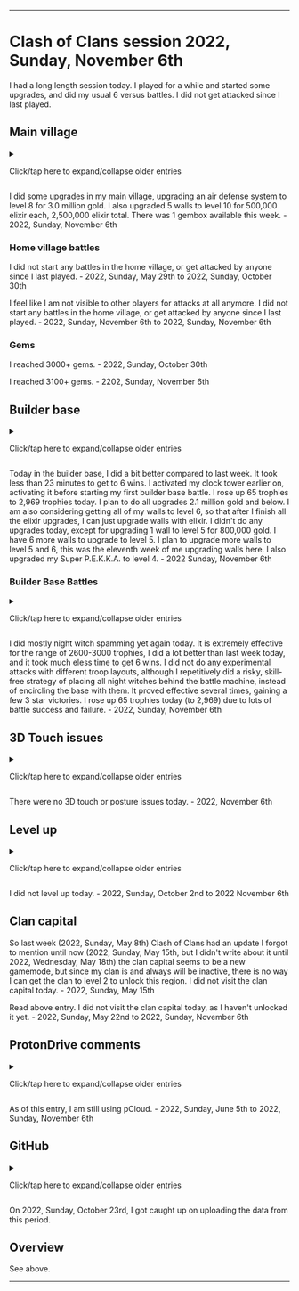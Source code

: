 
***

# Clash of Clans session 2022, Sunday, November 6th

I had a long length session today. I played for a while and started some upgrades, and did my usual 6 versus battles. <!-- Taken out on August 1st 2021, this is getting too old || I am still considering making this game a daily/bi-daily game (decision started 14 Sundays ago (Sunday, April 18th 2021) and it got stronger 13 Sundays ago (Sunday, April 25th 2021) and became very close to becoming official 10 Sundays (Sunday, May 16th 2021) I am now really considering it) !--> <!--I didn't get attacked since I last played.!--> I did not get attacked since I last played.

## Main village

<details><summary><p>Click/tap here to expand/collapse older entries</p></summary>

I did some upgrades in my main village, upgrading my 2nd bomb tower to level 3 for 2.5 million gold, and upgrading 4 walls to level 10 for 500,000 elixir each, 2,000,000 elixir total. I am surprised how I have managed to get almost half of my walls from level 9 to level 10 already. - 2021 Sunday October 24th

I did some upgrades in my main village, upgrading my hidden tesla to level 7 for 2 million gold, and upgrading 4 walls to level 10 for 500,000 elixir each, 2,000,000 elixir total. I am surprised how I have managed to get almost half of my walls from level 9 to level 10 already. There are less than 100 walls left to upgrade to level 10. - 2021 Sunday October 31st

I did some upgrades in my main village, upgrading a missed archer tower to level 12 for 2.5 million gold, and upgrading 4 walls to level 10 for 500,000 elixir each, 2,000,000 elixir total. I am surprised how I have managed to get almost half of my walls from level 9 to level 10 already. There are less than 100 walls left to upgrade to level 10. - 2021 Sunday November 7th

I did some upgrades in my main village, upgrading a hidden tesla to level 7 for 2 million gold, and upgrading 5 walls to level 10 for 500,000 elixir each, 2,000,000 elixir total, and 500,000 gold each, 500,000 gold total. I am surprised how I have managed to get almost half of my walls from level 9 to level 10 already. There are less than 89 walls left to upgrade to level 10. - 2021 Sunday November 14th

I did some upgrades in my main village, upgrading a hidden tesla to level 7 for 2 million gold, and upgrading 6 walls to level 10 for 500,000 elixir each, 3,000,000 elixir total. I am surprised how I have managed to get almost half of my walls from level 9 to level 10 already. There are less than 85 walls left to upgrade to level 10. - 2021 Sunday November 21st

I did some upgrades in my main village, upgrading a hidden tesla to level 7 for 2 million gold, and upgrading 7 walls to level 10 for 500,000 elixir and 500,000 gold each, 2,500,000 elixir and 1,000,000 gold total. I am surprised how I have managed to get almost half of my walls from level 9 to level 10 already. There are less than 77 walls left to upgrade to level 10. - 2021 Sunday November 28th

I did some upgrades in my main village, upgrading my second X-B7OW to level 2 for 2 million gold, and upgrading 4 walls to level 10 for 500,000 elixir, 2,000,000 elixir total. I am surprised how I have managed to get well over half of my walls from level 9 to level 10 already. There are less than 73 walls left to upgrade to level 10. - 2021, Sunday, December 5th

I did some upgrades in my main village, upgrading at least 7 walls to level 10, as there was a 60% off sale on walls (and a sale on other upgrades) wall upgrades from 9 to 10 cost 200,000 instead of 500,000. I began upgrading a spring trap to level 5 for 1.2 million gold. There are less than 62 walls left to upgrade to level 10. The game is now in Winter mode and has snow and other winter effects active. - 2021, Sunday, December 12th

I did some upgrades in my main village, upgrading at least 10 walls to level 10, as there was a 60% off sale on walls (and a sale on other upgrades) wall upgrades from 9 to 10 cost 200,000 instead of 500,000. I began upgrading an archer tower to level 13 for 2.5 million gold. This has been considered a pipe dream to me for a long time, I remember when level 13 archer towers were the max level. There are less than 52 walls left to upgrade to level 10. The game is now in Winter mode and has snow and other winter effects active. - 2021, Sunday, December 19th

I did some upgrades in my main village, upgrading at least 12 walls to level 10, as there was a 60% off sale on walls (and a sale on other upgrades) wall upgrades from 9 to 10 cost 200,000 instead of 500,000. I began upgrading my double cannon to level 13 for 2 million gold. There are less than 40 walls left to upgrade to level 10. - 2021, Sunday, December 26th

I did some upgrades in my main village, upgrading at least 12 walls to level 10, as there was a 60% off sale on walls (and a sale on other upgrades) wall upgrades from 9 to 10 cost 200,000 instead of 500,000. I began upgrading my geared up archer tower to level 13 for 2 .4million gold. There are less than 29 walls left to upgrade to level 10. - 2022, Sunday, January 2nd

I did some upgrades in my main village, upgrading at least 12 walls to level 10, as there was a 60% off sale on walls (and a sale on other upgrades) wall upgrades from 9 to 10 cost 200,000 instead of 500,000. I began upgrading a cannon to level 13 for 2 million gold. There are only 4 walls left to upgrade to level 10. - 2022, Sunday, January 9th

I did some upgrades in my main village, upgrading my last 4 walls to level 10, as there was a 60% off sale on walls (and a sale on other upgrades) wall upgrades from 9 to 10 cost 200,000 instead of 500,000. I began upgrading a cannon to level 13 for 2 million gold. I began upgrading walls to level 11, I plan to just upgrade the ones around the core of my base (center) I also found that I could have began construction on an inferno tower today. - 2022, Sunday, January 16th

I did some upgrades in my main village, upgrading some walls to level 11 for 500,000 gold and 500,000 elixir each, and starting construction on my first inferno tower. I also cleaned up a gem box, and that was about it. - 2022 Sunday January 23rd

I did some upgrades in my main village, upgrading some walls to level 11 for 500,000 gold and 500,000 elixir each, and starting to upgrade another archer tower to level 13, along with my archer queen to level 21. I couldn't afford a 2nd inferno tower today. There were no new gemboxes today. That was about it. - 2022 Sunday January 30th

I did some upgrades in my main village, upgrading some walls to level 11 for 500,000 elixir each, and began to build a second inferno tower. I am now capable of upgrading to town hall 11, but may possibly not do so, as I am already really low on space, and I also heard about a 100 building limit. There was 1 new gembox today. I got attacked twice since I last played, both attacks were unsuccessful. That was about it. - 2022 Sunday February 6th

I did some upgrades in my main village, upgrading some walls to level 11 for 500,000 elixir each, and began upgrading another archer tower to level 13. There was 1 new gembox today. I got attacked once since I last played, although the attack was unsuccessful (a single barbarian, obviously someone was trying to drop trophies). That was about it. - 2022 Sunday February 13th

I did some upgrades in my main village, upgrading some walls to level 11 for 500,000 elixir each, and began upgrading another archer tower to level 13. There were no new gemboxes today. The game finally forced an update, but the upgrade prices remained the same, so it appears that they are to stay that way. - 2022 Sunday February 20th

I did some upgrades in my main village, upgrading some more walls to level 11 for 500,000 elixir each, and began upgrading another archer tower to level 13. There was 1 new gembox today. There is only 1 more archer tower to get to level 13, I will be upgrading my cannons next. - 2022 Sunday February 27th

I did some upgrades in my main village, upgrading some more walls to level 11 for 500,000 elixir each, and began upgrading another cannon to level 13 for 2 million gold. I was going to upgrade the last level 12 archer tower to level 13, but I was about ~200,000 gold shy. There was 1 new gembox today. There is only 1 more archer tower to get to level 13, then I will continue on with cannon upgrades. - 2022 Sunday March 6th

I did some upgrades in my main village, upgrading some more walls to level 11 for 500,000 elixir each (also 1 wall to level 11 for 500,000 gold, as I earned it from challenges), and began upgrading my last level 12 archer tower to level 13 for 2.4 million gold. I also began upgrading my skeleton spell to level 3 for 40000 dark elixir, as it is the only dark elixir thing I could afford. There was a gembox today, but it took me a while to find it. - 2022 Sunday March 13th

I did some upgrades in my main village, upgrading some more walls to level 11 for 500,000 elixir each, and began upgrading an X-BOW to level 3 for 2.4 million gold. There weren't any gemboxes today. I did not get attacked since I last played. - 2022 Sunday March 20th

I did some upgrades in my main village, upgrading some more walls to level 11 for 500,000 elixir each, and began upgrading a cannon to level 13 for 2 million gold, along with a hidden bomb to level 7 for 1 million gold. I found out that there were still 3 level 9 walls in hidden places/corners that I originally didn't upgrade to level 10, the games `suggested upgrades` menu pointed this out. I now officially have all walls at level 10 or higher. There was 1 gembox today. I did not get attacked since I last played. - 2022 Sunday March 27th

I did some upgrades in my main village, upgrading some more walls to level 11 for 500,000 elixir each, and began upgrading an XBOW to level 3 for 2.4 million gold. There was 1 gembox today. I did not get attacked since I last played. - 2022 Sunday April 3rd

I did some upgrades in my main village, upgrading some more walls (2) to level 11 for 500,000 elixir/gold each, and began upgrading a cannon to level 13 for 2 million gold, a barracks to level 12 for 2.5 million elixir, and my barbarian king to level 27 for 46000 dark elixir. There weren't any gemboxes today. I did not get attacked since I last played. - 2022 Sunday April 10th

I did some upgrades in my main village, upgrading some more walls (4) to level 11 for 500,000 elixir each, and began upgrading an X-BOW to level 2 for 1.4 million gold, and a hidden bomb to level 7 for 1 million gold. There was 1 gem box today. I am starting to run low on town hall 10 building upgrades. I intend to upgrade my level 8 mortar to become a multi-mortar once all the 3 million gold and below upgrades (not including walls) run out. I did not get attacked since I last played. - 2022 Sunday April 17th

I did some upgrades in my main village, upgrading some more walls (4) to level 11 for 500,000 elixir each, and began upgrading an X-BOW to level 3 for 2.4 million gold, with some gems. There was 1 gem box today. I am starting to run low on town hall 10 building upgrades. I intend to upgrade my level 8 mortar to become a multi-mortar once all the 3 million gold and below upgrades (not including walls) run out. I did not get attacked since I last played.

I moved some walls around, and expanded by base. I feel attacks may become more common when I reach town hall 11. - 2022 Sunday April 24th

I did some upgrades in my main village, upgrading some more walls (4) to level 11 for 500,000 elixir each, and began upgrading my archer queen to level 22 for 44000 dark elixir. I did not do any other upgrades today, and there were no gem boxes. I am starting to run low on town hall 10 building upgrades. I intend to upgrade my level 8 mortar to become a multi-mortar next, and I began saving up for it today. I decided not to wait for all 3 million gold and below upgraded to go first. I got attacked once since I last played, but it was an unsuccessful attack (just a single archer being deployed) - 2022 May 1st

I did some upgrades in my main village, upgrading some more walls (4) to level 11 for 500,000 elixir each, and began upgrading my level 8 mortar to a multi-mortar for 8 million gold. I became really bummed out, as I spent 1246 gems to get the remaining gold for the upgrade. Despite the fact that the gems won't get spent on anything if this doesn't happen, it is still hard to lose 1000 gems, especially as a free to play. The upgrade will complete in 2 weeks. I spent nearly half an hour or longer collecting from gold mines and elixir collectors, so that I would have some resources stocked up further in the base. It was pretty pointless, but I used to enjoy doing this a long time ago from time to time. The game had to be updates today. Also, I accidentally deleted screenshots 51 to 100 before the transfer, they no longer exist, and I am very disappointed in myself. - 2022 May 8th

I did some upgrades in my main village, upgrading some more walls (5) to level 11 for 500,000 elixir each, and began upgrading a skeleton trap to max level 4 for 1.5 million gold. My mult-mortar still has over 168 hours left, so next Sunday (due to my recent schedule shift) I am going to have to remember to wait an extra hour before playing. The upgrade is about halfway done. - 2022 May 15th

I did some upgrades in my main village, upgrading some more walls (at least 7) to level 11 for 500,000 elixir each, and for 2 walls 500,000 gold each, and began upgrading a second mortar to level 8 for 3.0 million gold. My mult-mortar still had a little over half an hour left upon resuming, so I went and did things in the builder base, and waited for the countdown. After the upgrade finished, I was able to upgrade O.T.T.O to level 2, which I originally thought could only be done once all the objectives were reached. The upgrade did nothing.

I earned an achievement for gearing up 3 buildings, and was able to level up to level 126. There were no gemboxes today. - 2022 May 22nd

I did some upgrades in my main village, upgrading a single wall to level 11 for 500,000 gold, and began upgrading my barbarian king to level 28 for 51000 dark elixir, my last skeleton trap to max level 4 for 1.5 million gold, and a second barracks to level 12 for 2.5 million elixir. There was 1 gembox today, I discovered it much later on. - 2022 May 29th

I did some upgrades in my main village, upgrading a hidden tesla to level 8 for 2.5 million gold, and a third barracks to level 12 for 2.5 million elixir. There was 1 gembox today, I discovered it much earlier on. Today, I didn't do any wall upgrades, I should get back to these after I upgrade the 4th barracks to level 12. To afford the upgrade today, I had to take some troops out of my barracks queue. I did this after starting the upgrade as well, so I would have extra resources next week, in case I don't remember the barracks queue. I stayed around for a long time after doing my versus battles, collection is fun, and it was just relaxing leisure gameplay. - 2022, Sunday, June 5th

I did some upgrades in my main village, upgrading 2 spring traps to max level 4 for 1.2 million gold each, 2.4 million gold total, and a fourth and final barracks to level 12 for 2.5 million elixir. I should get back to wall upgrades next week. Today, I wanted to upgrade another hidden tesla to level 8, but I couldn't afford it, and I intend to not spend my gems. There weren't any gemboxes today. Today, I didn't do any wall upgrades. I also toured a max level base to see what things are like, I don't like the look of TH14 very much - 2022, Sunday, June 12th

I did some upgrades in my main village, upgrading 1 spring trap to max level 4 for 1.2 million gold, and 1 hidden bomb to level 7 for 1 million gold.  There was 1 gembox today. Today, I upgraded 4 walls to level 10 for 500,000 elixir each, 2,000,000 elixir total. - 2022, Sunday, June 19th

I did some upgrades in my main village, upgrading 2 hidden bombs to level 7 for 1 million gold each, 2 million gold total, and upgrading my Archer Queen to level 23 for 46000 dark elixir. There was 1 gembox today. Today, I upgraded 5 walls to level 10 for 500,000 elixir each, 2,500,000 elixir total. - 2022, Sunday, June 26th

I started off with over 2.9 million gold, and after collection, I nearly had enough to upgrade my town hall to level 11 (5.5 million gold) but decided to do other upgrades. The game forced me to update before I could play. Unfortunately, the update removed all flags from the game.

I did some upgrades in my main village, a wizard tower to level 8 for 3.2 million gold, something I have wanted to do for a long time (since my iOS era of Clash of Clans gameplay) along with a seeking air mine to level 2 for 1 million gold. I couldn't afford any more gold upgrades this week, the leftover 1m+ gold will be useful for upgrades next week. I also upgraded 5 walls to level 10 for 500,000 elixir each, 2,500,000 elixir total. There were no gemboxes today - 2022, Sunday, July 3rd

I did some upgrades in my main village, upgrading a second wizard tower to level 8 for 3.2 million gold. I couldn't afford any more gold upgrades this week. I also upgraded 5 walls to level 10 for 500,000 elixir each, 2,500,000 elixir total. There was 1 gembox today - 2022, Sunday, July 10th

I did some upgrades in my main village, upgrading a giant bomb to level 4 for 2.4 million gold. I couldn't afford any more gold upgrades this week. I also upgraded 6 walls to level 10 for 500,000 elixir each, 3,000,000 elixir total. I received 500,000 free elixir from a trader, allowing me to upgrade a 6th wall. There was no gembox available this week. - 2022, Sunday, July 17th

I did some upgrades in my main village, upgrading my archer queen to level 24 for 48,000 dark elixir, then I began upgrading a hidden tesla to level 8 for 2.5 million gold. I couldn't afford any more gold upgrades this week. I also upgraded 5 walls to level 10 for 500,000 elixir each, 2,500,000 elixir total. There was no gembox available this week. - 2022, Sunday, July 24th

I did some upgrades in my main village, upgrading an air defense to level 8 for 3.5 million gold. I couldn't afford any more gold upgrades this week. I also upgraded 5 walls to level 10 for 500,000 elixir each, 2,500,000 elixir total. There was 1 gembox available this week. - 2022, Sunday, July 31st

I did some upgrades in my main village, upgrading my last skeleton trap to max level 4 for 1.5 million gold. I couldn't afford any more gold upgrades this week. I also upgraded 4 walls to level 10 for 500,000 elixir each, 2,000,000 elixir total. There was 1 gembox available this week. I purposefully spent less this week, so that I would have more for upgrades next week, I could have upgraded a giant bomb for 2.4 million gold, but I needed the additional 0.9 million gold. - 2022, Sunday, August 7th

I did some upgrades in my main village, upgrading a wizard tower to level 8 for 3.2 million gold. I couldn't afford any more gold upgrades this week. I also upgraded 7 walls to level 10 for 500,000 elixir each, 3,500,000 elixir total. There was 1 gembox available this week. I purposefully spent a bit less this week, so that I would have more for upgrades next week. - 2022, Sunday, August 14th

I did some upgrades in my main village, upgrading my fourth wizard tower to level 8 for 3.2 million gold. I couldn't afford any more gold upgrades this week. I also upgraded 7 walls to level 10 for 500,000 elixir each, 3,500,000 elixir total. There wasn't any gemboxes available this week. I purposefully spent a bit less this week, so that I would have more for upgrades next week. I received a few 10 year anniversary obstacles, and also began upgrading my barbarian king to level 29. - 2022, Sunday, August 21st

I did some upgrades in my main village, upgrading a hidden tesla to level 7 for 2.5 million gold. I couldn't afford any more gold upgrades this week. I also upgraded 5 walls to level 10 for 500,000 elixir each, 2,500,000 elixir total. There was 1 gembox available this week. I purposefully spent a bit less this week, so that I would have more for upgrades next week. - 2022, Sunday, August 28th

I did some upgrades in my main village, upgrading a hidden tesla to level 7 for 2.5 million gold, making all of my hidden teslas level 7 or higher. I couldn't afford any more gold upgrades this week. I also upgraded 5 walls to level 10 for 500,000 elixir each, 2,500,000 elixir total. There was 1 gembox available this week. I spent some time browsing around, then quit. - 2022, Sunday, September 4th

I did some upgrades in my main village, upgrading a mortar to level 8 for 3 million gold. I couldn't afford any more gold upgrades this week. I also upgraded 5 walls to level 10 for 500,000 elixir each, 2,500,000 elixir total. There weren't any gemboxes available this week. I spent some time browsing around, then quit. - 2022, Sunday, September 11th

I did some upgrades in my main village, upgrading my 4th mortar to level 8 for 3 million gold. I couldn't afford any more gold upgrades this week. I also upgraded 5 walls to level 10 for 500,000 elixir each, 2,500,000 elixir total, and upgraded my barbarian king to level 30 for 56000 dark elixir. There was 1 gem box available this week. I spent some time browsing around, then quit. - 2022, Sunday, September 18th

I did some upgrades in my main village, upgrading an infern tower to level 2 for 3 million gold. I couldn't afford any more gold upgrades this week. I also upgraded 6 walls to level 10 for 500,000 elixir each, 3,000,000 elixir total. There was 1 gem box available this week. - 2022, Sunday, September 25th

I did some upgrades in my main village, upgrading an inferno tower to level 3 for 2.25 million gold. All upgrades were half price again this week. I couldn't afford any more gold upgrades this week. I also upgraded my barbarian king to level 31 for 28500 dark elixir, along with 9 walls to level 10 for 250,000 elixir each, 2,300,000 elixir total, and a tenth wall to level 10 for 250000 gold. There weren't any gemboxes available this week. - 2022, Sunday, October 2nd

I did some upgrades in my main village, upgrading a wizard tower to level 9 for 2.1 million gold. All upgrades were half price this week. It may not last longer than 1 week. I couldn't afford any more gold upgrades this week. I also upgraded my barbarian king to level 31 for 28500 dark elixir, along with 11 walls to level 10 for 250,000 elixir each, 2,750,000 elixir total. There was 1 gembox available this week. - 2022, Sunday, October 9th

I did some upgrades in my main village, upgrading an inferno tower to level 2 for 2.5 million gold. Upgrades were no longer half price this week, after the game updated I couldn't afford any more gold upgrades this week. I also upgraded 4 walls to level 10 for 500,000 elixir each, 2,000,000 elixir total. There was 1 gembox available this week. - 2022, Sunday, October 16th

I did some upgrades in my main village, upgrading an air sweeper to level 6 for 2.5 million gold. It appears that one of my buildings was deleted, but I can't figure out what it was. I also upgraded 5 walls to level 10 for 500,000 elixir each, 2,500,000 elixir total, and my archer queen to level 25 for 50,000 dark elixir. There weren't any gemboxes available this week. - 2022, Sunday, October 23rd

I did some upgrades in my main village, upgrading a seeking air mine to level 3 for 2.1 million gold. I also upgraded 5 walls to level 10 for 500,000 elixir each, 2,500,000 elixir total. There was 1 gembox available this week. - 2022, Sunday, October 30th

</details>

I did some upgrades in my main village, upgrading an air defense system to level 8 for 3.0 million gold. I also upgraded 5 walls to level 10 for 500,000 elixir each, 2,500,000 elixir total. There was 1 gembox available this week. - 2022, Sunday, November 6th

### Home village battles

<!-- No data available for home village battles at the moment, new section. - 2022, Sunday, May 29th !-->

I did not start any battles in the home village, or get attacked by anyone since I last played. - 2022, Sunday, May 29th to 2022, Sunday, October 30th

I feel like I am not visible to other players for attacks at all anymore. I did not start any battles in the home village, or get attacked by anyone since I last played. - 2022, Sunday, November 6th to 2022, Sunday, November 6th

### Gems

I reached 3000+ gems. - 2022, Sunday, October 30th

I reached 3100+ gems. - 2202, Sunday, November 6th

## Builder base

<details><summary><p>Click/tap here to expand/collapse older entries</p></summary>

Today in the builder base, I did a lot worse, and it took me a while to get 6 wins. After getting 6 wins, I upgraded my builder barracks to level 11 for 2,000,000 elixir. It will unlock the hog glider, which I may try out. I just wanted to do an upgrade today. Next week, I will be upgrading my multi-mortar to level 8 for 3.5 million gold. - 2021 Sunday October 24th

Today in the builder base, I did really well, getting 3 3 star attacks in a row, but after that, it took me a while to get 6 wins. After getting 6 wins, I upgraded my multi-mortar to level 8 for 3.5 million gold. - 2021 Sunday October 31st

Today in the builder base, I did well, taking me a while to get 6 wins. After getting 6 wins, I upgraded my elixir to level 9 for 2.5 million gold. - 2021 Sunday November 7th

Today in the builder base, I did a lot worse, and it took me a while to get 6 wins. After getting 6 wins, I upgraded my battle machine to level 22 for 3.2 million elixir. I am just upgrading it to see if it can get at all better, and so I can unlock O.T.T.O. I have come to the conclusion that the Battle Machine is the worst hero in the game, as it always goes out of its way to kill itself, either going directly to a crusher, or walking through 6 buildings and getting shot 200 times, then dying without hitting anything. It still is decent in some ways (it is better than nothing) but I still consider it the worst hero to have. - 2021 Sunday November 14th

Today in the builder base, I did well, and it didn't take very long to get 6 wins, as I had multiple trophy droppers go against me in a row. Whenever I see a completely maxed out base, I assume that it is someone dropping down. This hasn't failed me yet. Whenever I try it, it never works, but when others do, it does. Last tim I tried to just deploy the battle machine and surrender, it ended in a draw. I don't get it. Once I was done with battles, I upgraded a hidden mine to level 9 for 500,000 gold. - 2021 Sunday November 21st

Today in the builder base, I did well, and it took a little while to get to 6 wins. On one attack, I managed to destroy a nearly maxed out base. I upgraded a hidden mine to level 9 for 500,000 gold again before quitting, with 2 left after this one. - 2021 Sunday November 28th

Today in the builder base, I did well, and it took a little while to get to 6 wins. I upgraded my battle machine to level 23 for 3.3 million elixir before quitting - 2021, Sunday, December 5th

Today in the builder base, I did well, and it took a little while to get to 6 wins. I upgraded my mega tesla to level 8 for 4 million gold. - 2021 Sunday, December 12th

Today in the builder base, I did well, and it took less time to get to 6 wins. I upgraded my hidden bomb to level 9 for 0.5 million gold, as I was saving up for the max level Mega Tesla and the level 24 battle machine, but couldn't afford either, and had to upgrade something. - 2021 Sunday, December 19th

Today in the builder base, I did poorly, and it took over 30 minutes to get to 6 wins. I cleaned up some obstacles, then upgraded my battle machine to level 24 afterwards. - 2021 Sunday, December 26th

Today in the builder base, I did better, and it took less than 25 minutes to get to 6 wins. I cleaned up some obstacles, then upgraded a hidden bomb to level 9 for 500,000 coins afterwards, as I couldn't afford to upgrade anything else. - 2022 Sunday, January 2nd

Today in the builder base, I did better, and it took less than 15 minutes to get to 6 wins. I cleaned up some obstacles, then upgraded a hidden bomb to level 9 for 500,000 coins afterwards, as I couldn't afford to upgrade anything else. This was the last cheapest upgrade I could do. I almost have all hidden traps maxed out (excluding teslas) - 2022 Sunday, January 9th

Today in the builder base, I did better, and it took less than 15 minutes to get to 6 wins. I cleaned up some obstacles, then upgraded my battle machine to level 25 for 3.5 million elixir. I plan to upgrade my mega tesla to level 9 next week. - 2022 Sunday, January 16th

Today in the builder base, I did a lot worse, and it took over 32 minutes to get to 6 wins. I upgraded my mega tesla to level 9 before starting to battle. - 2022 Sunday, January 23rd

Today in the builder base, I did a bit better. It took over 23 minutes to get to 6 wins. I upgraded a giant bomb to level 7 for 600,000 gold before quitting, as I couldn't afford a preferred upgrade (lava launcher level 3) - 2022 Sunday, January 30th

Today in the builder base, I did a bit better. It took over 20 minutes to get to 6 wins. I began upgrading a lava launcher to level 3 before quitting. - 2022 Sunday, February 6th

Today in the builder base, I did a lot worse. It took over 30 minutes to get to 6 wins. I began upgrading my battle machine to level 26 before quitting. - 2022 Sunday, February 13th

Today in the builder base, I did a lot better. It took less than 25 minutes to get to 6 wins. I began upgrading a giant bomb to level 8 for 1 million gold before quitting. - 2022 Sunday, February 20th

Today in the builder base, I did a lot better. It took less than 25 minutes to get to 6 wins. I began upgrading a giant bomb to level 8 for 1 million gold before quitting. - 2022 Sunday, February 27th

Today in the builder base, I did a lot better. It took less than 25 minutes to get to 6 wins. I forgot to activate my clock tower early on however. I made it very close to 3000 trophies, then suffered a series of losses before I got the rest of my 6 wins for today. I also began upgrading my battle machine to level 27 for 3.7 million elixir. I have been planning on upgrading my night witch to level 17 after I max out my battle machine. - 2022 Sunday, March 6th

Today in the builder base, I did a lot better, but also really poorly. It took less than 25 minutes to get to 6 wins. I remembered to activate my clock tower early on. I received constant losses today, and somehow got exactly 50% on multiple battles in a row I also began upgrading a giant bomb to level 8 for 1 million gold, as I had to upgrade something, and I really didn't know what to upgrade. - 2022 Sunday, March 13th

Today in the builder base, I did decently, but also really poorly. It took 28 minutes to get to 6 wins. I remembered to activate my clock tower early on. I received constant losses today, I didn't make it back to the 2800 trophy range today. I began upgrading a firecracker launcher to level 6 for 1.2 million gold, it is an upgrade I have been putting off for a really long time. I plan on maxing out my battle machine and night witches next, and do normal/random gold upgrades in the meantime. - 2022 Sunday, March 20th

Today in the builder base, I did really well. It took less than 14 minutes to get to 6 wins. I remembered to activate my clock tower early on. I received a few losses, then received 5 wins in a row. I made it well back into the 2800 trophy range today. I began upgrading a hidden tesla to level 6 today. I plan on maxing out my battle machine and night witches next, and do normal/random gold upgrades in the meantime. - 2022 Sunday, March 27th

Today in the builder base, I did pretty well. It took less than 20 minutes to get to 6 wins. I remembered to activate my clock tower early on. I stayed in the 2800 trophy range today. I began upgrading my battle machine to level 28 for 3.8 million elixir. I plan to max the battle machine and night witches next, and do normal/random gold upgrades in the meantime. - 2022 Sunday, April 3rd

Today in the builder base, I did pretty well. It took more than 20 minutes to get to 6 wins. I remembered to activate my clock tower early on. I stayed in the 2900 trophy range today. I began upgrading my scorcher to level 4 for 3.4 million gold. I plan to max the battle machine and night witches next, and do normal/random gold upgrades in the meantime. I spent extra time waiting to stock up resources for the upgrade. - 2022 Sunday, April 10th

Today in the builder base, I did pretty well. It took less than 20 minutes to get to 6 wins. I remembered to activate my clock tower early on. I stayed in the 2900 trophy range today, but dropped below it for a while before getting back up. I began upgrading my mega mine to level 8 for 1 million gold. I plan to max the battle machine and night witches next, and do normal/random gold upgrades in the meantime. I also cleaned up some obstalces today. - 2022 Sunday, April 17th

Today in the builder base, I did pretty well. It took less than 20 minutes to get to 6 wins. I remembered to activate my clock tower early on. I stayed in the 2900 trophy range today, but dropped below it for a while before getting back up. I began upgrading my battle machine to level 29 for 3.9 million elixir. - 2022 Sunday, April 26th

Today in the builder base, I did very poorly. It took over than 33 minutes to get to 6 wins. I remembered to activate my clock tower early on. I dropped down to the 2700-2800 trophy range today. I began upgrading a double cannon to level 2 for 2.2 million gold. - 2022 Sunday, May 1st

Today in the builder base, I did very well. It took less than 28 minutes to get to 6 wins. I remembered to activate my clock tower early on. I rose up to 2840 trophies today. I did not do any upgrades in the builder base today, as I was using the master builder in the main village.  - 2022 Sunday, May 8th

Today in the builder base, I did very well. It took less than 28 minutes to get to 6 wins. I remembered to activate my clock tower early on. I dropped down to 2816 trophies today. I did not do any upgrades in the builder base today, as I was using the master builder in the main village. My next planned upgrade is to max out the battle machine for 4 million elixir (max level 30) then after that, I hope to upgrade my multi-mortar to max level 9, but I might do something else, notably the lava launcher to level 5. - 2022 Sunday, May 15th

Today in the builder base, I did very well. It took less than 28 minutes to get to 6 wins. I remembered to activate my clock tower early on. I rose up to 2874 trophies today. I later upgraded my battle machine to max level 30 for 4 million elixir, right after my mortar turned into a multi-mortar in the home village. After this I hope to upgrade my multi-mortar to max level 9, but I might do something else, notably the lava launcher to level 5. - 2022 Sunday, May 22nd

Today in the builder base, I did OK. It took less than 28 minutes to get to 6 wins. I remembered to activate my clock tower early on. I dropped down to 2845 trophies today. I got to attack with a max level battle machine today, it was pretty fun, but still, its crusher target is rather annoying. I hope to max out my nightwitches soon, so I can do max troop level attacks. I upgraded my multi-mortar to max level 9 for 4.5 million gold before starting the first battle. It may have affected my success, but I couldn't have 200k+ gold be wasted due to storage overflow. After this I hope to upgrade my lava launcher to level 5, but I might do something else first instead. - 2022 Sunday, May 29th

Today in the builder base, I did better than last. It took less than 28 minutes to get to 6 wins. I remembered to activate my clock tower early on. I rose up to 2877 trophies today. I hope to max out my nightwitches soon, so I can do max troop level attacks. I upgraded a mega mine to max level 9 for 1.4 million gold today, as I couldn't afford anything else. I might do the same next week, there are only 3 upgrades left (not including walls) that cost 2 million or less gold. After this I hope to upgrade my lava launcher to level 5, but I might do something else first instead. - 2022 Sunday, June 5th

Today in the builder base, I did better than last week. It took less than 28 minutes to get to 6 wins. I remembered to activate my clock tower early on. I dropped down to 2847 trophies today. I hope to max out my nightwitches soon, so I can do max troop level attacks. I upgraded a second mega mine to max level 9 for 1.4 million gold today, as I couldn't afford anything else. I might do the same next week, there are only 2 upgrades left (not including walls) that cost 2 million or less gold. After this I hope to upgrade my lava launcher to level 5, but I might do something else first instead. I also upgraded my cannon cart troop to level 15 for 3.4 million elixir. - 2022 Sunday, June 12th

Today in the builder base, I did worse than last week. It took over than 20 minutes to get to 6 wins. I remembered to activate my clock tower early on. I rose up to 2848 trophies today. I hope to max out my nightwitches soon, so I can do max troop level attacks. I was unable to afford any upgrades today. - 2022 Sunday, June 19th

Today in the builder base, I did much better than last week. It took less than 20 minutes to get to 6 wins. I remembered to activate my clock tower early on. I rose up to 2,905 trophies today. I hope to max out my nightwitches soon, so I can do max troop level attacks. I also began upgrading a double cannon to level 7 for 2.2 million gold - 2022 Sunday, June 26th

Today in the builder base, I did much worse than last week. It took over 20 minutes to get to 6 wins. I forgot to activate my clock tower early on, activating it after my second builder battle win. I dropped down up to 2,870 trophies today. I hope to max out my nightwitches soon, so I can do max troop level attacks. I was not able to afford any upgrades today (other than walls, which I don't want to upgrade yet, due to the cost) - 2022 Sunday, July 3rd

Today in the builder base, I did much worse than last week. It took over 25 minutes to get to 6 wins. I forgot to activate my clock tower early on, activating it after my first builder battle win. I rose up 1 trophy up to 2,871 trophies today. I hope to max out my nightwitches soon, so I can do max troop level attacks. I began to upgrade my night witches to level 17, along with my hidden tesla to level 7. - 2022 Sunday, July 10th

Today in the builder base, I did much better compared last week. It took less than 25 minutes to get to 6 wins. I forgot to activate my clock tower early on, activating it after my first builder battle win. I rose up 19 trophies to 2,890 trophies today. I hope to max out my nightwitches soon, so I can do max troop level attacks. I didn't do any upgrades this week. - 2022 Sunday, July 17th

Today in the builder base, I did much better compared last week. It took less than 25 minutes to get to 6 wins. I activated my clock tower early on, activating it before my first builder base win. I dropped down 1 trophy to 2,889 trophies today. I hope to max out my nightwitches soon, so I can do max troop level attacks. I began upgrading an archer tower to level 7 for 2 million gold. I plan to do all upgrades 2.1 million gold and below. I used a clock tower potion today to get an extra 30 minutes on the clock tower. I enjoyed exploring around during this time. - 2022 Sunday, July 24th

Today in the builder base, I did much better compared last week. It took less than 23 minutes to get to 6 wins. I activated my clock tower early on, activating it before my first builder base win. I rose up 60 trophies to 2,949 trophies today. I hope to max out my nightwitches soon, so I can do max troop level attacks. I began upgrading a mega mine to max level 9 for 1.4 million gold. After I upgrade the last mega mine to level 9 (there is one other than this one) all my hidden traps will be max level (excluding teslas) I plan to do all upgrades 2.1 million gold and below. - 2022 Sunday, July 31st

Today in the builder base, I did much worse compared to last week. It took over 25 minutes to get to 6 wins. I activated my clock tower early on, activating it before my first builder base win. I dropped down 25 trophies to 2,924 trophies today. I began to upgrade my night witches to max level 18 for 4.4 million elixir. I couldn't afford any non-wall gold upgrades this week. After I upgrade the last mega mine to level 9 (there is one other than this one) all my hidden traps will be max level (excluding teslas) I plan to do all upgrades 2.1 million gold and below. - 2022 Sunday, August 7th

Today in the builder base, I did much worse compared to last week. It took over 28 minutes to get to 6 wins. I activated my clock tower early on, activating it before my first builder base win. I dropped down 83 trophies to 2,841 trophies today. I began to upgrade last mega mine to level 9. All of my my hidden traps are now max level (excluding teslas) I plan to do all upgrades 2.1 million gold and below. - 2022 Sunday, August 14th

Today in the builder base, I did much better compared to last week. It took less than 22 minutes to get to 6 wins. I activated my clock tower early on, activating it before my first builder base win. I rose up 6 trophies to 2,847 trophies today. I spent an extra 30 minutes using the clock tower boost, and upgraded one of my 5 firecrackers to level 7 for 2.0 million gold. All of my my hidden traps are max level (excluding teslas) I plan to do all upgrades 2.1 million gold and below. I am also considering getting all of my walls to level 6, so that after I finish all the elixir upgrades, I can just upgrade walls with elixir. - 2022 Sunday, August 21st

Today in the builder base, I did much better compared to last week. It took less than 20 minutes to get to 6 wins. I activated my clock tower early on, activating it before my first builder base win. I rose up 87 trophies to 2,934 trophies today. I plan to do all upgrades 2.1 million gold and below. I am also considering getting all of my walls to level 6, so that after I finish all the elixir upgrades, I can just upgrade walls with elixir. I didn't do any upgrades today, except for upgrading 1 wall to level 5 for 800,000 gold. I plan to upgrade more walls to level 5 and 6. - 2022 Sunday, August 28th

Today in the builder base, I did much better compared to last week. It took less than 20 minutes to get to 6 wins. I activated my clock tower later on, activating it after 2 builder base wins. I rose up 88 trophies to 3,046 trophies today. I plan to do all upgrades 2.1 million gold and below. I am also considering getting all of my walls to level 6, so that after I finish all the elixir upgrades, I can just upgrade walls with elixir. I didn't do any upgrades today, except for upgrading 1 wall to level 5 for 800,000 gold. I plan to upgrade more walls to level 5 and 6, this was the second week of me upgrading walls here. - 2022 Sunday, September 4th

Today in the builder base, I did much worse compared to last week. It took less than 30 minutes to get to 6 wins. I activated my clock tower earlier on, activating it before starting my first builder base battle. I dropped down 97 trophies to 2,949 trophies today. I plan to do all upgrades 2.1 million gold and below. I am also considering getting all of my walls to level 6, so that after I finish all the elixir upgrades, I can just upgrade walls with elixir. I didn't do any upgrades today, except for upgrading 2 walls to level 5 for 800,000 gold each, 1.6 million gold total. I have 19 more walls to upgrade to level 5. I plan to upgrade more walls to level 5 and 6, this was the third week of me upgrading walls here. - 2022 Sunday, September 11th

Today in the builder base, I did much worse compared to last week. It took less than 30 minutes to get to 6 wins. I activated my clock tower earlier on, activating it before starting my first builder base battle. I dropped down 61 trophies to 2,888 trophies today. I plan to do all upgrades 2.1 million gold and below. I am also considering getting all of my walls to level 6, so that after I finish all the elixir upgrades, I can just upgrade walls with elixir. I didn't do any upgrades today, except for upgrading 2 walls to level 5 for 800,000 gold each, 1.6 million gold total. I have 17 more walls to upgrade to level 5. I plan to upgrade more walls to level 5 and 6, this was the fourth week of me upgrading walls here. - 2022 Sunday, September 18th

Today in the builder base, I did a bit better compared to last week. It took less than 30 minutes to get to 6 wins. I activated my clock tower earlier on, activating it before starting my first builder base battle. I rose up 24 trophies to 2,912 trophies today. I plan to do all upgrades 2.1 million gold and below. I am also considering getting all of my walls to level 6, so that after I finish all the elixir upgrades, I can just upgrade walls with elixir. I didn't do any upgrades today, except for upgrading 2 walls to level 5 for 800,000 gold each, 1.6 million gold total. I have 15 more walls to upgrade to level 5. I plan to upgrade more walls to level 5 and 6, this was the fifth week of me upgrading walls here. - 2022 Sunday, September 25th

Today in the builder base, I did a bit worse compared to last week. It took less than 30 minutes to get to 6 wins. I activated my clock tower earlier on, activating it before starting my first builder base battle. I dropped down 3 trophies to 2,909 trophies today. I plan to do all upgrades 2.1 million gold and below. I am also considering getting all of my walls to level 6, so that after I finish all the elixir upgrades, I can just upgrade walls with elixir. I didn't do any upgrades today, except for upgrading 1 wall to level 5 for 800,000 gold. I have 14 more walls to upgrade to level 5. I plan to upgrade more walls to level 5 and 6, this was the sixth week of me upgrading walls here. - 2022 Sunday, October 2nd

Today in the builder base, I did a bit better compared to last week. It took less than 20 minutes to get to 6 wins. I activated my clock tower earlier on, activating it before starting my first builder base battle. I rose up 26 trophies to 2,935 trophies today. I plan to do all upgrades 2.1 million gold and below. I am also considering getting all of my walls to level 6, so that after I finish all the elixir upgrades, I can just upgrade walls with elixir. I didn't do any upgrades today, except for upgrading 3 walls to level 5 for 800,000 gold each, 2.4 million gold total. I have 11 more walls to upgrade to level 5. I plan to upgrade more walls to level 5 and 6, this was the seventh week of me upgrading walls here. - 2022 Sunday, October 9th

Today in the builder base, I did a lot worse compared to last week. It took over 28 minutes to get to 6 wins. I activated my clock tower earlier on, activating it before starting my first builder base battle. I dropped down 144 trophies to 2,791 trophies today. I plan to do all upgrades 2.1 million gold and below. I am also considering getting all of my walls to level 6, so that after I finish all the elixir upgrades, I can just upgrade walls with elixir. I didn't do any upgrades today, except for upgrading 1 walls to level 5 for 800,000 gold. I have 10 more walls to upgrade to level 5. I plan to upgrade more walls to level 5 and 6, this was the eighth week of me upgrading walls here. - 2022 Sunday, October 16th

Today in the builder base, I did a lot BETTER compared to last week. It took less than 28 minutes to get to 6 wins. I activated my clock tower earlier on, activating it before starting my first builder base battle. I got 5 wins in a row, followed by several losses, and a final 6th win. I rose up 39 trophies to 2,820 trophies today. I plan to do all upgrades 2.1 million gold and below. I am also considering getting all of my walls to level 6, so that after I finish all the elixir upgrades, I can just upgrade walls with elixir. I didn't do any upgrades today, except for upgrading 1 wall to level 5 for 800,000 gold. I have 9 more walls to upgrade to level 5. I plan to upgrade more walls to level 5 and 6, this was the ninth week of me upgrading walls here. - 2022 Sunday, October 23rd

Today in the builder base, I did a bit worse compared to last week. It took less than 28 minutes to get to 6 wins. I activated my clock tower earlier on, activating it before starting my first builder base battle. I unlocked the 2nd master builder today. I rose up 84 trophies to 2,904 trophies today. I plan to do all upgrades 2.1 million gold and below. I am also considering getting all of my walls to level 6, so that after I finish all the elixir upgrades, I can just upgrade walls with elixir. I didn't do any upgrades today, except for upgrading 2 walls to level 5 for 800,000 gold. I have 7 more walls to upgrade to level 5. I plan to upgrade more walls to level 5 and 6, this was the tenth week of me upgrading walls here. - 2022 Sunday, October 30th

</details>

Today in the builder base, I did a bit better compared to last week. It took less than 23 minutes to get to 6 wins. I activated my clock tower earlier on, activating it before starting my first builder base battle. I rose up 65 trophies to 2,969 trophies today. I plan to do all upgrades 2.1 million gold and below. I am also considering getting all of my walls to level 6, so that after I finish all the elixir upgrades, I can just upgrade walls with elixir. I didn't do any upgrades today, except for upgrading 1 wall to level 5 for 800,000 gold. I have 6 more walls to upgrade to level 5. I plan to upgrade more walls to level 5 and 6, this was the eleventh week of me upgrading walls here. I also upgraded my Super P.E.K.K.A. to level 4. - 2022 Sunday, November 6th

### Builder Base Battles

<details><summary><p>Click/tap here to expand/collapse older entries</p></summary>

I did mostly night witch spamming today. It is extremely effective for the range of 2600-3000 trophies, I did a lot better today, and it took a lot less time to get 6 wins. I did not do any experimental attacks with different troop layouts. I dropped far below 2900 and 2800 trophies today due to these losses. - 2021 September 12th

I did mostly night witch spamming today. It is extremely effective for the range of 2600-3000 trophies, I did a lot better today, and it took a lot less time to get 6 wins. I did not do any experimental attacks with different troop layouts. I didn't drop below 2780 trophies today due to lots of battle success - 2021 September 19th

I did mostly night witch spamming today. It is extremely effective for the range of 2600-3000 trophies, I did a lot worse today, and it took a bit more time to get 6 wins. I did not do any experimental attacks with different troop layouts. I dropped to 2828 trophies today due to lots of battle success - 2021 September 26th

I did mostly night witch spamming today. It is extremely effective for the range of 2600-3000 trophies, I did about the same as last week today, and it took a bit more time to get 6 wins. I did not do any experimental attacks with different troop layouts. I dropped to 2833 trophies today due to lots of battle success - 2021 October 3rd

I did mostly night witch spamming today. It is extremely effective for the range of 2600-3000 trophies, I did about the same as last week today, and it took a bit more time to get 6 wins. I did not do any experimental attacks with different troop layouts. I dropped to 2853 trophies today due to lots of battle success - 2021 October 10th

I did mostly night witch spamming today. It is extremely effective for the range of 2600-3000 trophies, I did about the same as last week today, and it took a bit more time to get 6 wins. I did not do any experimental attacks with different troop layouts. I rose to 2881 trophies today due to lots of battle success - 2021 October 17th

I did mostly night witch spamming today. It is extremely effective for the range of 2600-3000 trophies, I did about the same as last week today, and it took a bit more time to get 6 wins. I did not do any experimental attacks with different troop layouts. I dropped to 2855 trophies today due to lots of battle success and failure - 2021 October 24th

For my first attack, I tried out hog gliders, they are essentially useless at level 1, so I didn't use them any further today. I did mostly night witch spamming today. It is extremely effective for the range of 2600-3000 trophies, I did about the same as last week today, and it took a bit more time to get 6 wins. I did not do any experimental attacks with different troop layouts. I dropped to 2855 trophies today due to lots of battle success and failure - 2021 Sunday October 31st

For my first attack. I did mostly night witch spamming today. It is extremely effective for the range of 2600-3000 trophies, I did about the same as last week today, and it took a bit more time to get 6 wins. I did not do any experimental attacks with different troop layouts. I dropped to 2855 trophies today due to lots of battle success and failure - 2021 Sunday November 7th

I did mostly night witch spamming yet again today. It is extremely effective for the range of 2600-3000 trophies, I did about the same as last week today, and it took a bit more time to get 6 wins. I did not do any experimental attacks with different troop layouts. I dropped to 2740 trophies today due to lots of battle success and failure - 2021 Sunday November 14th

I did mostly night witch spamming yet again today. It is extremely effective for the range of 2600-3000 trophies, I did about the same as last week today, and it took a bit more time to get 6 wins. I did not do any experimental attacks with different troop layouts. I dropped to 2740 trophies today due to lots of battle success and failure - 2021 Sunday November 14th

I did mostly night witch spamming yet again today. It is extremely effective for the range of 2600-3000 trophies, I did about the same as last week today, and it took a very little time to get 6 wins. I did not do any experimental attacks with different troop layouts. I rose up to 2863 trophies today due to lots of battle success and failure - 2021 Sunday November 21st

I did mostly night witch spamming yet again today. It is extremely effective for the range of 2600-3000 trophies, I did about the same as last week today, and it took a a little bit of time to get 6 wins. I did not do any experimental attacks with different troop layouts. I dropped down to 2844 trophies today due to lots of battle success and failure - 2021 Sunday November 28th

I did mostly night witch spamming yet again today. It is extremely effective for the range of 2600-3000 trophies, I did about the same as last week today, and it took a a lot more time to get 6 wins. I did not do any experimental attacks with different troop layouts. I dropped down to 2809 trophies today due to lots of battle success and failure - 2021, Sunday, December 5th

I did mostly night witch spamming yet again today. It is extremely effective for the range of 2600-3000 trophies, I did about the same as last week today, and it took a a lot more time to get 6 wins. I did not do any experimental attacks with different troop layouts. I dropped down to 2714 trophies today due to lots of battle success and failure - 2021, Sunday, December 12th

I did mostly night witch spamming yet again today. It is extremely effective for the range of 2600-3000 trophies, I did about the same as last week today, and it took a lot less time to get 6 wins. I did not do any experimental attacks with different troop layouts. I went up to 2801 trophies today due to lots of battle success and failure. I am starting to notice more and more people doing the all night witch attack method. It is surprising it has never been patched. - 2021, Sunday, December 19th

I did mostly night witch spamming yet again today. It is extremely effective for the range of 2600-3000 trophies, I did about the same as last week today, and it took a lot MORE time to get 6 wins. I did not do any experimental attacks with different troop layouts. I went down to 2749 trophies today due to lots of battle success and failure. I noticed a lot less people doing the all night witch attack method against me today. - 2021, Sunday, December 26th

I did mostly night witch spamming yet again today. It is extremely effective for the range of 2600-3000 trophies, I did about the same as last week today, and it took a lot less time to get 6 wins. I did not do any experimental attacks with different troop layouts. I went up to 2779 trophies today due to lots of battle success and failure. - 2022, Sunday, January 2nd

I did mostly night witch spamming yet again today. It is extremely effective for the range of 2600-3000 trophies, I did about the same as last week today, and it took a lot less time to get 6 wins. I did not do any experimental attacks with different troop layouts. I went up to 2928 trophies today due to lots of battle success and failure. - 2022, Sunday, January 9th

I did mostly night witch spamming yet again today. It is extremely effective for the range of 2600-3000 trophies, I did about the same as last week today, and it took a lot less time to get 6 wins. I did not do any experimental attacks with different troop layouts. I went up to 2984 trophies today due to lots of battle success and failure. - 2022, Sunday, January 16th

I did mostly night witch spamming yet again today. It is extremely effective for the range of 2600-3000 trophies, I did a lot worse than last week today, and it took a bit less time to get 6 wins. I got 4 wins in a row, followed by many losses, then 2 wins. I did not do any experimental attacks with different troop layouts. I went up to 2854 trophies today due to lots of battle success and failure. - 2022, Sunday, January 30th

I did mostly night witch spamming yet again today. It is extremely effective for the range of 2600-3000 trophies, I did a bit better than last week today, and it took a bit less time to get 6 wins. I did not do any experimental attacks with different troop layouts. I went up to 2884 trophies today due to lots of battle success and failure. - 2022, Sunday, February 6th

I did mostly night witch spamming yet again today. It is extremely effective for the range of 2600-3000 trophies, I did a bit better than last week today, and it took a lot more time to get 6 wins. I did not do any experimental attacks with different troop layouts. I went down to 2729 trophies today due to lots of battle success and failure. - 2022, Sunday, February 13th

I did mostly night witch spamming yet again today. It is extremely effective for the range of 2600-3000 trophies, I did a bit better than last week today, and it took a lot more time to get 6 wins. I did not do any experimental attacks with different troop layouts. I went up to 2818 trophies today due to lots of battle success and failure. - 2022, Sunday, February 20th

I did mostly night witch spamming yet again today. It is extremely effective for the range of 2600-3000 trophies, I did a bit better than last week today, and it took a lot more time to get 6 wins. I did not do any experimental attacks with different troop layouts. I went up to 2848 trophies today due to lots of battle success and failure. - 2022, Sunday, February 27th

I did mostly night witch spamming yet again today. It is extremely effective for the range of 2600-3000 trophies, I did a lot better than last week today, and it took a lot less time to get 6 wins. I did not do any experimental attacks with different troop layouts. I went up to 2857 trophies today due to lots of battle success and failure. I almost made it to 3000 trophies, but then suffered a series of losses. - 2022, Sunday, March 6th

I did mostly night witch spamming yet again today. It is extremely effective for the range of 2600-3000 trophies, I did a lot worse than last week today, and it took a lot more time to get 6 wins. I did not do any experimental attacks with different troop layouts. I went up to 2882 trophies today due to lots of battle success and failure. I repeatedly got exactly 50% on some attacks, which was odd. - 2022, Sunday, March 13th

I did mostly night witch spamming yet again today. It is extremely effective for the range of 2600-3000 trophies, I did a lot worse than last week today, and it took a lot more time to get 6 wins. I did not do any experimental attacks with different troop layouts. I went down to 2762 trophies today due to lots of battle success and failure - 2022, Sunday, March 20th

I did mostly night witch spamming yet again today. It is extremely effective for the range of 2600-3000 trophies, I did a lot worse than last week today, and it took a lot more time to get 6 wins. I did not do any experimental attacks with different troop layouts. I went down to 2762 trophies today due to lots of battle success and failure - 2022, Sunday, March 20th

I did mostly night witch spamming yet again today. It is extremely effective for the range of 2600-3000 trophies, I did a lot better than last week today, and it took a lot less time to get 6 wins. I even got 5 wins in a row. I did not do any experimental attacks with different troop layouts. I went up to 2881 trophies today due to lots of battle success and failure. There was 1 battle that I lost where I had a single bat left, untargeted by any defenses. I did the community a favor and didn't wait for the bat to get killed or run out of time, I just promptly ended the battle. I wouldn't have won anyways (as of ending the battle, we both had the same percentage, but my opponent had a second star). I suggest anyone who does strategies like "sneaky archers" or runs into a situation where it takes more than 10 seconds to destroy a single building to just end the battle. Don't waste peoples time. - 2022, Sunday, March 27th

I did mostly night witch spamming yet again today. It is extremely effective for the range of 2600-3000 trophies, I did a bit worse than last week today, and it took a bit more time to get 6 wins. I did not do any experimental attacks with different troop layouts. I went up to 2877 trophies today due to lots of battle success and failure - 2022, Sunday, April 3rd

I did mostly night witch spamming yet again today. It is extremely effective for the range of 2600-3000 trophies, I did a bit better than last week today, and it took a lot less time to get 6 wins. I did not do any experimental attacks with different troop layouts. I went up to 2913 trophies today due to lots of battle success and failure - 2022, Sunday, April 10th

I did mostly night witch spamming yet again today. It is extremely effective for the range of 2600-3000 trophies, I did a bit worse than last week today, and it took a bit more time to get 6 wins. I did not do any experimental attacks with different troop layouts. I went down to 2907 trophies today due to lots of battle success and failure - 2022, Sunday, April 17th

I did mostly night witch spamming yet again today. It is extremely effective for the range of 2600-3000 trophies, I did a bit worse than last week today, and it took a bit more time to get 6 wins. I did not do any experimental attacks with different troop layouts. I went up to 2988 trophies today due to lots of battle success and failure - 2022, Sunday, April 24th

I did mostly night witch spamming yet again today. It is extremely effective for the range of 2600-3000 trophies, I did a lot worse than last week today, and it took a lot more time to get 6 wins. I did not do any experimental attacks with different troop layouts. I dropped down to 2786 trophies today due to lots of battle success and failure - 2022, Sunday, May 1st

I did mostly night witch spamming yet again today. It is extremely effective for the range of 2600-3000 trophies, I did a lot better than last week today, and it took a lot less time to get 6 wins. I did not do any experimental attacks with different troop layouts. I rose up to 2840 trophies today due to lots of battle success and failure - 2022, Sunday, May 8th

I did mostly night witch spamming yet again today. It is extremely effective for the range of 2600-3000 trophies, I did a lot better than last week today, and it took a lot less time to get 6 wins. I did not do any experimental attacks with different troop layouts. I dropped down to 2816 trophies today due to lots of battle success and failure - 2022, Sunday, May 15th

I did mostly night witch spamming yet again today. It is extremely effective for the range of 2600-3000 trophies, I did a lot better than last week today, and it took a lot less time to get 6 wins. I did not do any experimental attacks with different troop layouts. I rose up to 2874 trophies today due to lots of battle success and failure - 2022, Sunday, May 22nd

I did mostly night witch spamming yet again today. It is extremely effective for the range of 2600-3000 trophies, I did a bit worse than last week today, and it took a lot more time to get 6 wins. I did not do any experimental attacks with different troop layouts. I dropped down to 2845 trophies today due to lots of battle success and failure - 2022, Sunday, May 29th

I did mostly night witch spamming yet again today. It is extremely effective for the range of 2600-3000 trophies, I did a lot better than last week today, and it took a lot less time to get 6 wins. I did not do any experimental attacks with different troop layouts. I rose up to 2877 trophies today due to lots of battle success and failure - 2022, Sunday, June 5th

I did mostly night witch spamming yet again today. It is extremely effective for the range of 2600-3000 trophies, I did a lot better than last week today, and it took a lot less time to get 6 wins. I did not do any experimental attacks with different troop layouts. I dropped down to 2847 trophies today due to lots of battle success and failure - 2022, Sunday, June 12th

I did mostly night witch spamming yet again today. It is extremely effective for the range of 2600-3000 trophies, I did a lot worse than last week today, and it took a lot more time to get 6 wins. I did not do any experimental attacks with different troop layouts. I rose up 1 trophy to 2848 trophies today due to lots of battle success and failure - 2022, Sunday, June 19th

I did mostly night witch spamming yet again today. It is extremely effective for the range of 2600-3000 trophies, I did a lot better than last week today, and it took a lot less time to get 6 wins. I did not do any experimental attacks with different troop layouts. I rose up 157 trophies today (to 2905) trophies today due to lots of battle success and failure - 2022, Sunday, June 26th

I did mostly night witch spamming yet again today. It is extremely effective for the range of 2600-3000 trophies, I did a lot worse than last week today, and it took a bit more time to get 6 wins. I did not do any experimental attacks with different troop layouts. I dropped down 35 trophies today (to 2,870) trophies today due to lots of battle success and failure - 2022, Sunday, July 3rd

I did mostly night witch spamming yet again today. It is extremely effective for the range of 2600-3000 trophies, I did a lot worse than last week today, and it took a bit more time to get 6 wins. I did not do any experimental attacks with different troop layouts. I rose up 1 trophy today (to 2,871) trophies today due to lots of battle success and failure - 2022, Sunday, July 10th

I did mostly night witch spamming yet again today. It is extremely effective for the range of 2600-3000 trophies, I did a lot worse than last week today, and it took a bit more time to get 6 wins. I did not do any experimental attacks with different troop layouts. I rose up 19 trophies today (to 2,890) trophies today due to lots of battle success and failure - 2022, Sunday, July 17th

I did mostly night witch spamming yet again today. It is extremely effective for the range of 2600-3000 trophies, I did slightly worse than last week today, and it took about the same amount of time to get 6 wins. I did not do any experimental attacks with different troop layouts. I dropped down 1 trophy today (to 2,889) trophies today due to lots of battle success and failure - 2022, Sunday, July 24th

I did mostly night witch spamming yet again today. It is extremely effective for the range of 2600-3000 trophies, I did much better than last week today, and it took about the same amount of time to get 6 wins. I did not do any experimental attacks with different troop layouts. I dropped rose up 60 trophies today (to 2,949) trophies today due to lots of battle success and failure - 2022, Sunday, July 31st

I did mostly night witch spamming yet again today. It is extremely effective for the range of 2600-3000 trophies, I did a bit worse than last week today, and it took a longer amount of time to get 6 wins. I did not do any experimental attacks with different troop layouts. I dropped down 25 trophies today (to 2,924) trophies today due to lots of battle success and failure - 2022, Sunday, August 7th

I did mostly night witch spamming yet again today. It is extremely effective for the range of 2600-3000 trophies, I did a lot worse than last week today, and it took a longer amount of time to get 6 wins. I did not do any experimental attacks with different troop layouts. I dropped down 83 trophies today (to 2,841) trophies today due to lots of battle success and failure - 2022, Sunday, August 14th

I did mostly night witch spamming yet again today. It is extremely effective for the range of 2600-3000 trophies, I did a bit better than last week today, and it took less time to get 6 wins. I did not do any experimental attacks with different troop layouts. I rose up 6 trophies today (to 2,847) trophies today due to lots of battle success and failure - 2022, Sunday, August 21st

I did mostly night witch spamming yet again today. It is extremely effective for the range of 2600-3000 trophies, I did a bit better than last week today, and it took less time to get 6 wins. I did not do any experimental attacks with different troop layouts. I rose up 87 trophies today (to 2,934) trophies today due to lots of battle success and failure - 2022, Sunday, August 28th

I did mostly night witch spamming yet again today. It is extremely effective for the range of 2600-3000 trophies, I did a bit better than last week today, and it took less time to get 6 wins. I did not do any experimental attacks with different troop layouts. I rose up 88 trophies today (to 3,046) trophies today due to lots of battle success and failure - 2022, Sunday, September 4th

I did mostly night witch spamming yet again today. It is extremely effective for the range of 2600-3000 trophies, I did a lot worse than last week today, and it took more time to get 6 wins. I did not do any experimental attacks with different troop layouts. I dropped down 97 trophies today (to 2,949) trophies today due to lots of battle success and failure. My luck in the 3000+ trophy range peaked today, then ran out. - 2022, Sunday, September 11th

I did mostly night witch spamming yet again today. It is extremely effective for the range of 2600-3000 trophies, I did a lot worse than last week today, and it took more time to get 6 wins. I did really well at first, but then got loss after loss. I did not do any experimental attacks with different troop layouts. I dropped down 61 trophies today (to 2,888) trophies today due to lots of battle success and failure. My luck in the 3000+ trophy range came back today, then ran out. - 2022, Sunday, September 18th

I did mostly night witch spamming yet again today. It is extremely effective for the range of 2600-3000 trophies, I did a bit better than last week today, and it took more time to get 6 wins. I did not do any experimental attacks with different troop layouts. I rose up 24 trophies today (to 2,912) trophies today due to lots of battle success and failure. - 2022, Sunday, September 25th

I did mostly night witch spamming yet again today. It is extremely effective for the range of 2600-3000 trophies, I did a lot worse than last week today, and it took more time to get 6 wins. I did not do any experimental attacks with different troop layouts. I dropped down 3 trophies today (to 2,909) trophies today due to lots of battle success and failure. - 2022, Sunday, October 2nd

I did mostly night witch spamming yet again today. It is extremely effective for the range of 2600-3000 trophies, I did a bit better than last week today, and it took slightly less time to get 6 wins. I did not do any experimental attacks with different troop layouts. I rose up 26 trophies today (to 2,935) trophies today due to lots of battle success and failure. - 2022, Sunday, October 9th

I did mostly night witch spamming yet again today. It is extremely effective for the range of 2600-3000 trophies, I did a lot worse than last week today, and it took much more time to get 6 wins. I did not do any experimental attacks with different troop layouts. I began a new strategy where I don't place the battle machine first. I dropped down 144 trophies today (to 2,791) trophies today due to lots of battle success and failure. - 2022, Sunday, October 16th

I did mostly night witch spamming yet again today. It is extremely effective for the range of 2600-3000 trophies, I did a lot better than last week today, and it took much eless time to get 6 wins. I did not do any experimental attacks with different troop layouts. I rose up 39 trophies today (to 2,820) due to lots of battle success and failure. I got 5 wins in a row, followed by several losses, and a final 6th win. - 2022, Sunday, October 23rd

I did mostly night witch spamming yet again today. It is extremely effective for the range of 2600-3000 trophies, I did a lot better than last week today, and it took much eless time to get 6 wins. I did not do any experimental attacks with different troop layouts. I rose up 84 trophies today (to 2,904) due to lots of battle success and failure. - 2022, Sunday, October 30th

</details>

I did mostly night witch spamming yet again today. It is extremely effective for the range of 2600-3000 trophies, I did a lot better than last week today, and it took much eless time to get 6 wins. I did not do any experimental attacks with different troop layouts, although I repetitively did a risky, skill-free strategy of placing all night witches behind the battle machine, instead of encircling the base with them. It proved effective several times, gaining a few 3 star victories. I rose up 65 trophies today (to 2,969) due to lots of battle success and failure. - 2022, Sunday, November 6th

## 3D Touch issues

<details><summary><p>Click/tap here to expand/collapse older entries</p></summary>

While playing today, I constantly dealt with issues related to my posture of holding the device (which caused constant errors, and sporadic screengrabs) and the return of an annoying bug that made the game do nothing but zoom in and out with little control. The only fix is to turn the screen off, back on, quickly minimize the game, maximimize it, then quickly turn the screen off again, back on, quickly minimize the game again, and maximize it. It was so annoying. Sometimes it would start doing it again after the next screengrab. - 2021, Sunday, November 28th

There were no touchscreen control issues today, and I was a lot better about my posture. - 2021, Sunday, December 5th

I had increased difficulty with the screen today compared to last week, but it still wasn't as bad as 2 weeks ago. - 2021, Sunday, December 12th

It was a bit difficult again today, but it got better over time. - 2021, Sunday, December 19th

It was very difficult at times today. - 2021 Sunday December 26th

It was extremely difficult and frustrating today. - 2022 Sunday January 2nd

It was extremely difficult and frustrating again today, the screenshot functionality was also having issues. - 2022 Sunday January 9th

It was a lot less difficult today, but there were still some issues. - 2022 Sunday January 16th

It was very very difficult and frustrating today, although it was mostly screenshot functionality that was at issue. - 2022 Sunday January 23rd

It was a lot less difficult today, but there were still some issues. - 2022 Sunday January 30th

It was much less difficult today, but there were still some minor issues. - 2022 Sunday February 6th

It was a lot MORE difficult today. - 2022 Sunday February 13th

It was a lot less difficult today, but there were still some issues. - 2022 Sunday February 20th

It was about the same as last week. - 2022 Sunday February 27th

It was much less difficult today, but there were still some very minor issues. - 2022 Sunday March 6th

It was much less difficult today in the normal way, but there were still some very minor issues. It was a much bigger issue today where a screenshot would get stuck, and force me to minimize and maximize, which was very slow. - 2022 Sunday March 13th

It was a bit more difficult today, with minor issues, but it was tolerable. - 2022 Sunday March 20th.

There were no 3D touch issues today. - 2022, Sunday, March 27th

It was a bit more difficult today, with minor issues, but it was tolerable. - 2022 Sunday April 3rd

It was a lot less difficult today, with minor issues, but it was tolerable. - 2022 Sunday April 10th

It was a bit difficult today, but it was tolerable. - 2022, Sunday, April 17th

It was slightly difficult today, mostly tolerable. - 2022, Sunday, April 24th to 2022, Sunday, May 8th

There were no 3D touch issues today. - 2022, Sunday, May 15th

It was pretty difficult and frustrating today, although it was went away early on. - 2022, Sunday, May 22nd

It was pretty difficult and frustrating today, although it was went away a bit later on. - 2022, Sunday, May 29th

There were no 3D touch issues today. - 2022, Sunday, June 5th

It was slightly difficult today, mostly tolerable later on. - 2022, Sunday, June 12th

It was extremely difficult and frustrating for most of the session today. - 2022, Sunday, June 19th

3D touch issues weren't an issue today, however, my posture was. I constantly closed menus with the back button by accident. I can classify the last 10+ entries as this, and not 3D touch. - 2022, Sunday, June 26th

There were no significant issues with 3D touch or posture today. - 2022, Sunday, July 3rd to 2022, Sunday, July 10th

It was extremely difficult and frustrating for most of the session today. - 2022, Sunday, July 17th

3D touch issues weren't an issue today, however, my posture was. I constantly closed menus with the back button by accident. I can classify the last 10+ entries as this, and not 3D touch. This only applied to the beginning of the session. - 2022, Sunday, July 24th

It was a bit difficult and frustrating for most of the session today. - 2022, Sunday, July 31st to 2022, Sunday, August 21st

There were no significant issues with 3D touch or posture today. - 2022, Sunday, August 28th

It was a bit difficult and frustrating for most of the session today. - 2022, Sunday, September 4th

There were no significant issues with 3D touch or posture today. - 2022, Sunday, September 11th

3D touch issues were minimal this week. - 2022, Sunday, September 18th to 2022, September 25th

There were no 3D touch or posture issues today. - 2022, October 2nd to 2022, October 16th

3D touch issues were minimal this week. - 2022, Sunday, October 23rd to 2022, Sunday, October 30th

</details>

There were no 3D touch or posture issues today. - 2022, November 6th

## Level up

<details><summary><p>Click/tap here to expand/collapse older entries</p></summary>

On 2022, Sunday, July 31st, I leveled up to level 128. - 2022, Sunday, July 31st

I did not level up today. - 2022, Sunday, August 7th to 2022, Sunday, September 18th

Since my last sesson, I leveled up to level 129. - 2022, Sunday, September 25th

</details>

I did not level up today. - 2022, Sunday, October 2nd to 2022 November 6th

## Clan capital

So last week (2022, Sunday, May 8th) Clash of Clans had an update I forgot to mention until now (2022, Sunday, May 15th, but I didn't write about it until 2022, Wednesday, May 18th) the clan capital seems to be a new gamemode, but since my clan is and always will be inactive, there is no way I can get the clan to level 2 to unlock this region. I did not visit the clan capital today. - 2022, Sunday, May 15th

Read above entry. I did not visit the clan capital today, as I haven't unlocked it yet. - 2022, Sunday, May 22nd to 2022, Sunday, November 6th

## ProtonDrive comments

<details><summary><p>Click/tap here to expand/collapse older entries</p></summary>

ProtonDrive recently began acting up, and is stalling on large uploads 100 megabytes or larger. I had to split the image inodes into groups of 50 compared to the normal groups of 100, and didn't correct this, as I felt like changing it up. - 2022 Sunday, May 8th

I am still using this system. - 2022, Sunday, May 15th to 2022, Sunday, May 22nd

I stopped using this system due to ProtonDrive having a bad day, which caused me to go back to pCloud temporarily. I might stay with pCloud now. - 2022, Sunday, May 29th

</details>

As of this entry, I am still using pCloud. - 2022, Sunday, June 5th to 2022, Sunday, November 6th

## GitHub

<details><summary><p>Click/tap here to expand/collapse older entries</p></summary>

I am no longer uploading data for this project to GitHub, as I dropped support for Git-image part B work due to ongoing issues.

This decision was revered on 2022, Wednesday, October 12th, and I am uploading data again. I can only catch up on data from my XPS 13 laptop at the moment, as my main laptop is coming back from repairs.

</details>

On 2022, Sunday, October 23rd, I got caught up on uploading the data from this period.

## Overview

See above.

***
